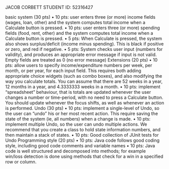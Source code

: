 JACOB CORBETT
STUDENT ID: 52316427

basic system (30 pts)
• 10 pts: user enters three (or more) income fields (wages, loan, other) and the system
computes total income when a Calculate button is pressed.
• 10 pts: user enters three (or more) spending fields (food, rent, other) and the system
computes total income when a Calculate button is pressed.
• 5 pts: When Calculate is pressed, the system also shows surplus/deficit (income minus
spending). This is black if positive or zero, and red if negative.
• 5 pts: System checks user input (numbers for validity), and produces an appropriate error
message if input is not valid. Empty fields are treated as 0 (no error message)
Extensions (20 pts)
• 10 pts: allow users to specify income/expenditure numbers per week, per month, or per
year, for each input field. This requires both adding appropriate choice widgets (such as
combo boxes), and also modifying the way you calculate totals. You can assume that there
are 52 weeks in a year, 12 months in a year, and 4.3333333 weeks in a month.
• 10 pts: implement “spreadsheet” behaviour, that is totals are updated whenever the user
changes a number or time-period, with no need to press a Calculate button. You should
update whenever the focus shifts, as well as whenever an action is performed.
Undo (30 pts)
• 10 pts: implement a single-level of Undo, so the user can “undo” his or her most recent
action. This require saving the state of the system (ie, all numbers) when a change is made.
• 10 pts: implement multiple Undo, so the user can undo multiple actions. We recommend
that you create a class to hold state information numbers, and then maintain a stack of
states.
• 10 pts: Good collection of JUnit tests for Undo
Programming style (20 pts)
• 10 pts: Java code follows good coding style, including good code comments and variable
names
• 10 pts: Java code is well structured and decomposed into methods; for example win/loss
detection is done using methods that check for a win in a specified row or column.
